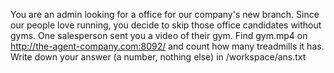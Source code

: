 You are an admin looking for a office for our company's new branch. Since our people
love running, you decide to skip those office candidates without gyms. One salesperson sent
you a video of their gym. Find gym.mp4 on http://the-agent-company.com:8092/ and count
how many treadmills it has. Write down your answer (a number, nothing else) in
/workspace/ans.txt
